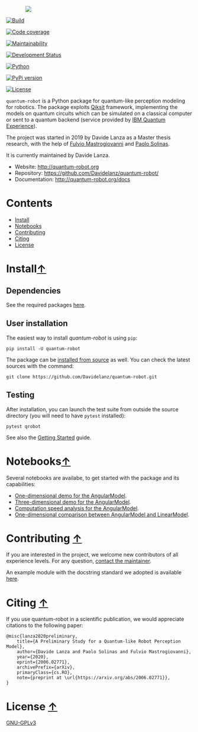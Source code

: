 <div style=" display: block; margin-left: auto; margin-right: auto; width: 400px;">
   <img src="https://raw.githubusercontent.com/Davidelanz/quantum-robot/master/docs/quantum-robot-logo.svg">
</div>

[![Build](https://travis-ci.com/Davidelanz/quantum-robot.svg?token=BnWGyPSEGJoK3Kmq8jGJ&branch=massvg)](https://travis-ci.com/github/Davidelanz/quantum-robot)

[![Code coverage](https://codecov.io/gh/Davidelanz/quantum-robot/branch/master/graph/badge.svg?token=69IQEINMQU)](https://codecov.io/gh/Davidelanz/quantum-robot)

[![Maintainability](https://api.codeclimate.com/v1/badges/498a54bb981af54decec/maintainability)](https://codeclimate.com/github/Davidelanz/quantum-robot/maintainability)

[![Development Status](https://pypip.in/status/quantum-robot/badge.svg)](https://pypi.org/project/quantum-robot/)

[![Python](https://img.shields.io/badge/python-3.6%7C3.7%7C3.8-blue)](#)

[![PyPi version](https://badge.fury.io/py/quantum-robot.svg)](https://pypi.org/project/quantum-robot/)

[![License](https://img.shields.io/badge/license-GNU_GPL_v3-blue)](https://github.com/Davidelanz/quantum-robot/blob/master/LICENSE)

<!-- table align="center" style="width:70%; border: 1px solid black; margin-bottom:20px">
    <tr>
    <th> <b>BEWARE:</b> package still under developement. If you are not one of the developers, it is not suggested to install it yet.
    </tr>
</table -->

`quantum-robot` is a Python package for quantum-like perception modeling
for robotics. The package exploits [Qiksit](https://qiskit.org/)
framework, implementing the models on quantum circuits which can be
simulated on a classical computer or sent to a quantum backend (service
provided by [IBM Quantum
Experience](https://quantum-computing.ibm.com/)).

The project was started in 2019 by Davide Lanza as a Master thesis
research, with the help of [Fulvio
Mastrogiovanni](https://www.dibris.unige.it/mastrogiovanni-fulvio) and
[Paolo
Solinas](http://www.spin.cnr.it/index.php/people/46-researchers/49-solinas-paolo.html).

It is currently maintained by Davide Lanza.

-   Website: <http://quantum-robot.org>
-   Repository: <https://github.com/Davidelanz/quantum-robot/>
-   Documentation: <http://quantum-robot.org/docs>

Contents
========

-   [Install](#install)
-   [Notebooks](#notebooks)
-   [Contributing](#contributing)
-   [Citing](#citing)
-   [License](#license)

Install[↑](#contents)
=====================

Dependencies
------------

See the required packages
[here](https://github.com/Davidelanz/quantum-robot/blob/master/requirements.txt).

User installation
-----------------

The easiest way to install *quantum-robot* is using `pip`:

    pip install -U quantum-robot

The package can be [installed from
source](https://packaging.python.org/tutorials/installing-packages/#id19)
as well. You can check the latest sources with the command:

    git clone https://github.com/Davidelanz/quantum-robot.git

Testing
-------

After installation, you can launch the test suite from outside the
source directory (you will need to have `pytest` installed):

    pytest qrobot

See also the [Getting
Started](http://www.quantum-robot.org/docs/getting_started.html) guide.

Notebooks[↑](#contents)
=======================

Several notebooks are availabe, to get started with the package and its
capabilities:

-   [One-dimensional demo for the
    AngularModel](https://github.com/Davidelanz/quantum-robot/blob/master/notebooks/demo_angular_dim1.ipynb).
-   [Three-dimensional demo for the
    AngularModel](https://github.com/Davidelanz/quantum-robot/blob/master/notebooks/demo_angular_dim3_RGB.ipynb).
-   [Computation speed analysis for the
    AngularModel](https://github.com/Davidelanz/quantum-robot/blob/master/notebooks/computation_speed.ipynb).
-   [One-dimensional comparison between AngularModel and
    LinearModel](https://github.com/Davidelanz/quantum-robot/blob/master/notebooks/model_comparison.ipynb).

Contributing [↑](#contents)
===========================

If you are interested in the project, we welcome new contributors of all
experience levels. For any question, [contact the
maintainer](mailto:davidel96@hotmail.it).

An example module with the docstring standard we adopted is available
[here](https://github.com/Davidelanz/quantum-robot/blob/master/docs/example/qrobot_doc.py).

Citing [↑](#contents)
=====================

If you use quantum-robot in a scientific publication, we would
appreciate citations to the following paper:

``` {.sourceCode .bibtex}
@misc{lanza2020preliminary,
    title={A Preliminary Study for a Quantum-like Robot Perception Model},
    author={Davide Lanza and Paolo Solinas and Fulvio Mastrogiovanni},
    year={2020},
    eprint={2006.02771},
    archivePrefix={arXiv},
    primaryClass={cs.RO},
    note={preprint at \url{https://arxiv.org/abs/2006.02771}},
}
```

License [↑](#contents)
======================

[GNU-GPLv3](https://github.com/Davidelanz/quantum-robot/blob/master/LICENSE)
